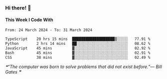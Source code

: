 ### Hi there! 👋

#### This Week I Code With
<!--START_SECTION:waka-->

```txt
From: 24 March 2024 - To: 31 March 2024

TypeScript    20 hrs 15 mins  ███████████████████▒░░░░░   77.91 %
Python        2 hrs 14 mins   ██░░░░░░░░░░░░░░░░░░░░░░░   08.62 %
JavaScript    45 mins         ▓░░░░░░░░░░░░░░░░░░░░░░░░   02.92 %
Bash          45 mins         ▓░░░░░░░░░░░░░░░░░░░░░░░░   02.91 %
CSS           38 mins         ▓░░░░░░░░░░░░░░░░░░░░░░░░   02.49 %
```

<!--END_SECTION:waka-->

<!--STARTS_HERE_QUOTE_README-->
<i>❝“The computer was born to solve problems that did not exist before.”— Bill Gates    ❞</i>
<!--ENDS_HERE_QUOTE_README-->
